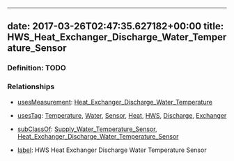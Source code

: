 
---
date: 2017-03-26T02:47:35.627182+00:00
title: HWS_Heat_Exchanger_Discharge_Water_Temperature_Sensor
---
### Definition: TODO

### Relationships

* [usesMeasurement](https://brickschema.org/schema/1.0/BrickFrame#usesMeasurement): [Heat_Exchanger_Discharge_Water_Temperature](https://brickschema.org/schema/1.0/Brick#Heat_Exchanger_Discharge_Water_Temperature)

* [usesTag](https://brickschema.org/schema/1.0/BrickFrame#usesTag): [Temperature](https://brickschema.org/schema/1.0/BrickTag#Temperature), [Water](https://brickschema.org/schema/1.0/BrickTag#Water), [Sensor](https://brickschema.org/schema/1.0/BrickTag#Sensor), [Heat](https://brickschema.org/schema/1.0/BrickTag#Heat), [HWS](https://brickschema.org/schema/1.0/BrickTag#HWS), [Discharge](https://brickschema.org/schema/1.0/BrickTag#Discharge), [Exchanger](https://brickschema.org/schema/1.0/BrickTag#Exchanger)

* [subClassOf](http://www.w3.org/2000/01/rdf-schema#subClassOf): [Supply_Water_Temperature_Sensor](https://brickschema.org/schema/1.0/Brick#Supply_Water_Temperature_Sensor), [Heat_Exchanger_Discharge_Water_Temperature_Sensor](https://brickschema.org/schema/1.0/Brick#Heat_Exchanger_Discharge_Water_Temperature_Sensor)

* [label](http://www.w3.org/2000/01/rdf-schema#label): HWS Heat Exchanger Discharge Water Temperature Sensor
